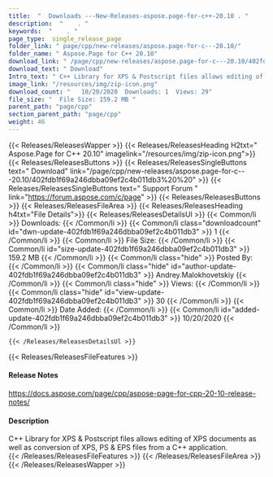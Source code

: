 ```yaml
---
title:  "  Downloads ---New-Releases-aspose.page-for-c++-20.10 . " 
description:  "    . " 
keywords:  "    . " 
page_type:  single_release_page
folder_link: " page/cpp/new-releases/aspose.page-for-c---20.10/"
folder_name: " Aspose.Page for C++ 20.10"
download_link: " /page/cpp/new-releases/aspose.page-for-c---20.10/402fdb1f69a246dbba09ef2c4b011db3"
download_text: " Download"
Intro_text: " C++ Library for XPS & Postscript files allows editing of XPS documents as well a..."
image_link: "/resources/img/zip-icon.png"
download_count: "   10/20/2020  Downloads: 1  Views: 29"
file_size: "  File Size: 159.2 MB "
parent_path: "page/cpp"
section_parent_path: "page/cpp"
weight: 46
---
```


{{< Releases/ReleasesWapper >}}
  {{< Releases/ReleasesHeading H2txt=" Aspose.Page for C++ 20.10" imagelink="/resources/img/zip-icon.png">}}
  {{< Releases/ReleasesButtons >}}
    {{< Releases/ReleasesSingleButtons text=" Download" link="/page/cpp/new-releases/aspose.page-for-c---20.10/402fdb1f69a246dbba09ef2c4b011db3%20%20" >}}
    {{< Releases/ReleasesSingleButtons text=" Support Forum " link="https://forum.aspose.com/c/page" >}}
  {{< Releases/ReleasesButtons >}}
  {{< Releases/ReleasesFileArea >}}
    {{< Releases/ReleasesHeading h4txt="File Details">}}
    {{< Releases/ReleasesDetailsUl >}}
            {{< Common/li  >}} Downloads: {{< /Common/li >}} 
      {{< Common/li class="downloadcount" id="dwn-update-402fdb1f69a246dbba09ef2c4b011db3" >}} 1 {{< /Common/li >}} 
      {{< Common/li  >}} File Size: {{< /Common/li >}} 
      {{< Common/li id="size-update-402fdb1f69a246dbba09ef2c4b011db3" >}} 159.2 MB {{< /Common/li >}} 
      {{< Common/li  class="hide" >}} Posted By: {{< /Common/li >}} 
      {{< Common/li class="hide" id="author-update-402fdb1f69a246dbba09ef2c4b011db3" >}} Andrey.Malokhovetskiy {{< /Common/li >}} 
      {{< Common/li class="hide"  >}} Views: {{< /Common/li >}} 
      {{< Common/li class="hide" id="view-update-402fdb1f69a246dbba09ef2c4b011db3" >}} 30 {{< /Common/li >}} 
      {{< Common/li  >}} Date Added: {{< /Common/li >}} 
      {{< Common/li id="added-update-402fdb1f69a246dbba09ef2c4b011db3" >}} 10/20/2020 {{< /Common/li >}} 

    {{< /Releases/ReleasesDetailsUl >}}

  {{< Releases/ReleasesFileFeatures >}}
      <h4>Release Notes</h4><div><a href="https://docs.aspose.com/page/cpp/aspose-page-for-cpp-20-10-release-notes/">https://docs.aspose.com/page/cpp/aspose-page-for-cpp-20-10-release-notes/</a></div><h4>Description</h4><div class="HTMLDescription">C++ Library for XPS & Postscript files allows editing of XPS documents as well as conversion of XPS, PS & EPS files from a C++ application.</div>
  {{< /Releases/ReleasesFileFeatures >}}
 {{< /Releases/ReleasesFileArea >}}
{{< /Releases/ReleasesWapper >}}



